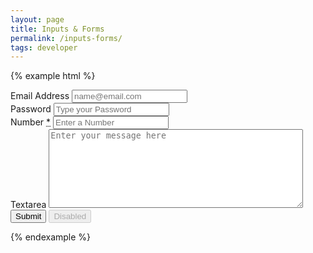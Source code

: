 ```yaml
---
layout: page
title: Inputs & Forms
permalink: /inputs-forms/
tags: developer
---
```


{% example html %}
<form class="cgu-form">
    <div class="form-group">
      <label for="emailaddress">Email Address</label>
      <input id="emailaddress" class="form-field" type="email" placeholder="name@email.com">
    </div>
    <div class="form-group">
      <label for="password">Password</label>
      <input id="password" class="form-field" type="password" placeholder="Type your Password">
    </div>
    <div class="form-group">
      <label for="number">Number <abbr title="Required">*</abbr></label>
      <input id="number" class="form-field" type="number" placeholder="Enter a Number" pattern="[0-9]*">
    </div>
    <div class="form-group">
      <label for="textarea">Textarea</label>
      <textarea id="textarea" class="form-field" rows="8" cols="48" placeholder="Enter your message here"></textarea>
    </div>
    <div class="form-group">
        <input id="submit" type="submit" value="Submit" class="button"/>
        <input id="disabled" type="button" value="Disabled" class="button" disabled/>
    </div>
</form>
{% endexample %}
